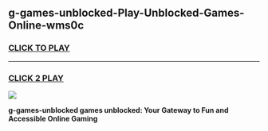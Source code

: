 
## g-games-unblocked-Play-Unblocked-Games-Online-wms0c
<h3>
<a href="https://premium76.site?title=g-games-unblocked&ref=25A">CLICK TO PLAY</a></h3>
<hr>

<h3>
<a href="https://premium76.site?title=g-games-unblocked&ref=25A">CLICK 2 PLAY</a>
  
</h3>

<a href="https://premium76.site?title=g-games-unblocked&ref=25A"><img src="https://clearcache.store/games.png"></a>


**g-games-unblocked games unblocked: Your Gateway to Fun and Accessible Online Gaming**
